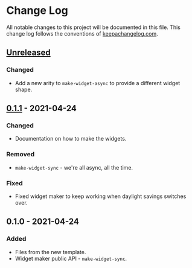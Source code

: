 # Change Log
All notable changes to this project will be documented in this file. This change log follows the conventions of [keepachangelog.com](http://keepachangelog.com/).

## [Unreleased]
### Changed
- Add a new arity to `make-widget-async` to provide a different widget shape.

## [0.1.1] - 2021-04-24
### Changed
- Documentation on how to make the widgets.

### Removed
- `make-widget-sync` - we're all async, all the time.

### Fixed
- Fixed widget maker to keep working when daylight savings switches over.

## 0.1.0 - 2021-04-24
### Added
- Files from the new template.
- Widget maker public API - `make-widget-sync`.

[Unreleased]: https://github.com/your-name/wordify/compare/0.1.1...HEAD
[0.1.1]: https://github.com/your-name/wordify/compare/0.1.0...0.1.1
